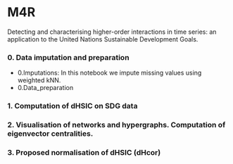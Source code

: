 # M4R
Detecting and characterising higher-order interactions in time series:  an application to the United Nations Sustainable Development Goals.

### 0. Data imputation and preparation
- 0.Imputations: In this notebook we impute missing values using weighted kNN.
- 0.Data_preparation

### 1. Computation of dHSIC on SDG data

### 2. Visualisation of networks and hypergraphs. Computation of eigenvector centralities.

### 3. Proposed normalisation of dHSIC (dHcor)

